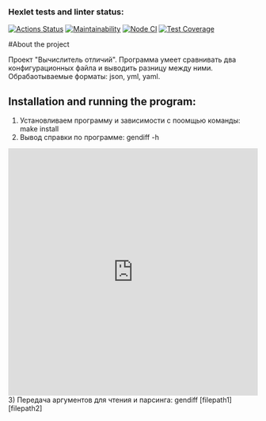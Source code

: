 ### Hexlet tests and linter status:
[![Actions Status](https://github.com/pinyaevv/fullstack-javascript-project-46/actions/workflows/hexlet-check.yml/badge.svg)](https://github.com/pinyaevv/fullstack-javascript-project-46/actions)
[![Maintainability](https://api.codeclimate.com/v1/badges/20066976f90ad23283b7/maintainability)](https://codeclimate.com/github/pinyaevv/fullstack-javascript-project-46/maintainability)
[![Node CI](https://github.com/pinyaevv/fullstack-javascript-project-46/actions/workflows/nodejs.yml/badge.svg)](https://github.com/pinyaevv/fullstack-javascript-project-46/actions/workflows/nodejs.yml)
[![Test Coverage](https://api.codeclimate.com/v1/badges/20066976f90ad23283b7/test_coverage)](https://codeclimate.com/github/pinyaevv/fullstack-javascript-project-46/test_coverage)

#About the project

Проект "Вычислитель отличий". Программа умеет сравнивать два конфигурационных файла и выводить разницу между ними. Обрабаотываемые форматы: json, yml, yaml.

## Installation and running the program:

1) Установливаем программу и зависимости с поомщью команды: make install
2) Вывод справки по программе: gendiff -h
<iframe src="https://asciinema.org/a/Pb75Hry24hSd2rGBNZ4CXeuvv" width="100%" height="500" frameborder="0"></iframe>
3) Передача аргументов для чтения и парсинга: gendiff [filepath1] [filepath2]
